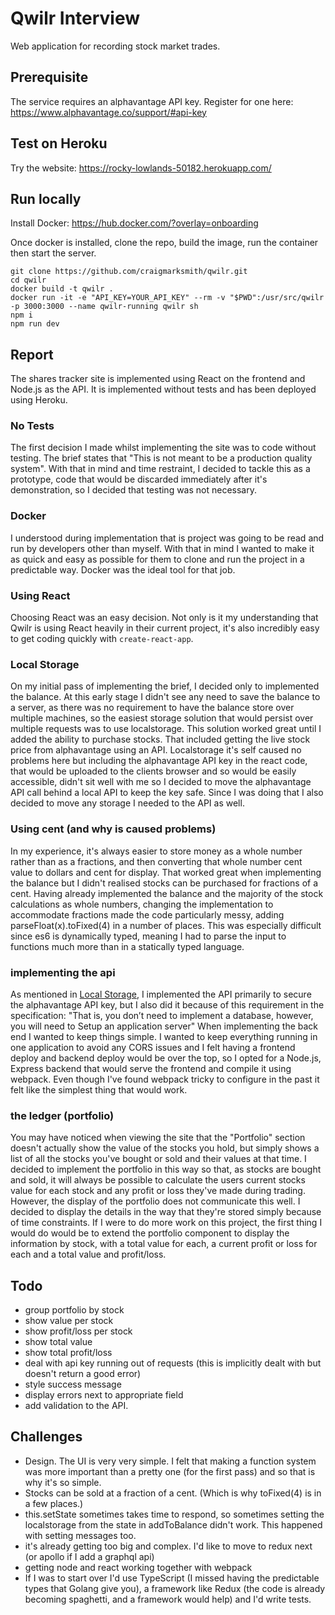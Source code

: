 # Qwilr Interview

Web application for recording stock market trades.

## Prerequisite

The service requires an alphavantage API key. Register for one here: https://www.alphavantage.co/support/#api-key

## Test on Heroku

Try the website: https://rocky-lowlands-50182.herokuapp.com/

## Run locally

Install Docker: https://hub.docker.com/?overlay=onboarding

Once docker is installed, clone the repo, build the image, run the container then start the server.

```
git clone https://github.com/craigmarksmith/qwilr.git
cd qwilr
docker build -t qwilr .
docker run -it -e "API_KEY=YOUR_API_KEY" --rm -v "$PWD":/usr/src/qwilr -p 3000:3000 --name qwilr-running qwilr sh
npm i
npm run dev
```

## Report

The shares tracker site is implemented using React on the frontend and Node.js as the API. It is implemented without tests and has been deployed using Heroku. 

### No Tests
The first decision I made whilst implementing the site was to code without testing. The brief states that "This is not meant to be a production quality system". With that in mind and time restraint, I decided to tackle this as a prototype, code that would be discarded immediately after it's demonstration, so I decided that testing was not necessary.

### Docker
I understood during implementation that is project was going to be read and run by developers other than myself. With that in mind I wanted to make it as quick and easy as possible for them to clone and run the project in a predictable way. Docker was the ideal tool for that job.

### Using React
Choosing React was an easy decision. Not only is it my understanding that Qwilr is using React heavily in their current project, it's also incredibly easy to get coding quickly with `create-react-app`.

### Local Storage
On my initial pass of implementing the brief, I decided only to implemented the balance. At this early stage I didn't see any need to save the balance to a server, as there was no requirement to have the balance store over multiple machines, so the easiest storage solution that would persist over multiple requests was to use localstorage. 
This solution worked great until I added the ability to purchase stocks. That included getting the live stock price from alphavantage using an API. Localstorage it's self caused no problems here but including the alphavantage API key in the react code, that would be uploaded to the clients browser and so would be easily accessible, didn't sit well with me so I decided to move the alphavantage API call behind a local API to keep the key safe. Since I was doing that I also decided to move any storage I needed to the API as well.

### Using cent (and why is caused problems)
In my experience, it's always easier to store money as a whole number rather than as a fractions, and then converting that whole number cent value to dollars and cent for display. That worked great when implementing the balance but I didn't realised stocks can be purchased for fractions of a cent. Having already implemented the balance and the majority of the stock calculations as whole numbers, changing the implementation to accommodate fractions made the code particularly messy, adding parseFloat(x).toFixed(4) in a number of places. This was especially difficult since es6 is dynamically typed, meaning I had to parse the input to functions much more than in a statically typed language.  

### implementing the api
As mentioned in [Local Storage](#localstorage), I implemented the API primarily to secure the alphavantage API key, but I also did it because of this requirement in the specification: "That is, you don’t need to implement a database, however, you will need to Setup an application server"
When implementing the back end I wanted to keep things simple. I wanted to keep everything running in one application to avoid any CORS issues and I felt having a frontend deploy and backend deploy would be over the top, so I opted for a Node.js, Express backend that would serve the frontend and compile it using webpack. Even though I've found webpack tricky to configure in the past it felt like the simplest thing that would work.

### the ledger (portfolio)
You may have noticed when viewing the site that the "Portfolio" section doesn't actually show the value of the stocks you hold, but simply shows a list of all the stocks you've bought or sold and their values at that time.
I decided to implement the portfolio in this way so that, as stocks are bought and sold, it will always be possible to calculate the users current stocks value for each stock and any profit or loss they've made during trading. However, the display of the portfolio does not communicate this well. I decided to display the details in the way that they're stored simply because of time constraints. If I were to do more work on this project, the first thing I would do would be to extend the portfolio component to display the information by stock, with a total value for each, a current profit or loss for each and a total value and profit/loss.  

## Todo
- group portfolio by stock
- show value per stock
- show profit/loss per stock
- show total value
- show total profit/loss
- deal with api key running out of requests (this is implicitly dealt with but doesn't return a good error)
- style success message
- display errors next to appropriate field
- add validation to the API.

## Challenges
- Design. The UI is very very simple. I felt that making a function system was more important than a pretty one (for the first pass) and so that is why it's so simple.
- Stocks can be sold at a fraction of a cent. (Which is why toFixed(4) is in a few places.)
- this.setState sometimes takes time to respond, so sometimes setting the localstorage from the state in addToBalance didn't work. This happened with setting messages too.
- it's already getting too big and complex. I'd like to move to redux next (or apollo if I add a graphql api)
- getting node and react working together with webpack
- If I was to start over I'd use TypeScript (I missed having the predictable types that Golang give you), a framework like Redux (the code is already becoming spaghetti, and a framework would help) and I'd write tests. 
